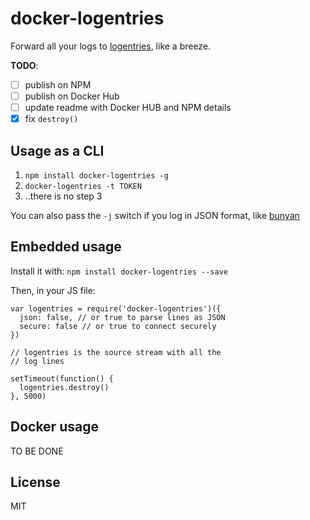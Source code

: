 # docker-logentries

Forward all your logs to [logentries](logentries.com), like a breeze.

__TODO__:

* [ ] publish on NPM
* [ ] publish on Docker Hub
* [ ] update readme with Docker HUB and NPM details
* [x] fix `destroy()`

## Usage as a CLI

1. `npm install docker-logentries -g`
2. `docker-logentries -t TOKEN`
3. ..there is no step 3

You can also pass the `-j` switch if you log in JSON format, like
[bunyan](http://npm.im/bunyan)

## Embedded usage

Install it with: `npm install docker-logentries --save`

Then, in your JS file:

```
var logentries = require('docker-logentries')({
  json: false, // or true to parse lines as JSON
  secure: false // or true to connect securely
})

// logentries is the source stream with all the
// log lines

setTimeout(function() {
  logentries.destroy()
}, 5000)
```

## Docker usage

TO BE DONE

## License

MIT
